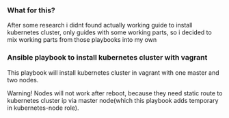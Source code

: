 ### What for this?
After some research i didnt found actually working guide to install kubernetes cluster, only guides with some working parts, so i decided to mix working parts from those playbooks into my own

### Ansible playbook to install kubernetes cluster with vagrant

This playbook will install kubernetes cluster in vagrant with one master and two nodes.

Warning! Nodes will not work after reboot, because they need static route to kubernetes cluster ip via master node(which this playbook adds temporary in kubernetes-node role).

